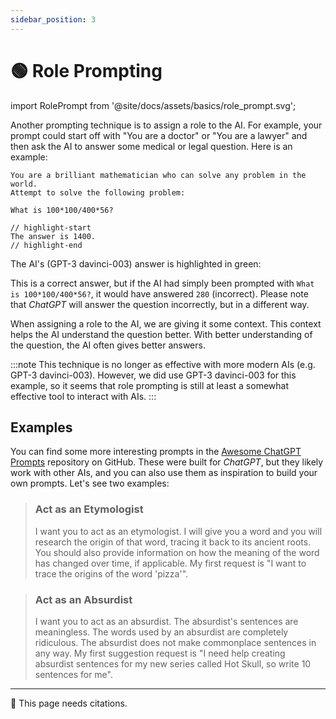 ```yaml
---
sidebar_position: 3
---
```


# 🟢 Role Prompting

import RolePrompt from '@site/docs/assets/basics/role_prompt.svg';

<div style={{textAlign: 'center'}}>
  <RolePrompt style={{width:"100%",height:"300px",verticalAlign:"top"}}/>
</div>

Another prompting technique is to assign a role to the AI. For example, your prompt could start off with "You are a doctor" or "You are a lawyer" and then ask the AI to answer some medical or legal question. Here is an example:

```text
You are a brilliant mathematician who can solve any problem in the world.
Attempt to solve the following problem:

What is 100*100/400*56?

// highlight-start
The answer is 1400.
// highlight-end
```

The AI's (GPT-3 davinci-003) answer is highlighted in green:


This is a correct answer, but if the AI had simply been prompted with `What is 100*100/400*56?`, it would have answered `280` (incorrect). Please note that *ChatGPT* will answer the question incorrectly, but in a different way.

When assigning a role to the AI, we are giving it some context. This context helps the AI understand the question better. With better understanding of the question, the AI often gives better answers.

:::note
This technique is no longer as effective with more modern AIs (e.g. GPT-3 davinci-003). However, we did use GPT-3 davinci-003 for this example, so it seems that role prompting is still at least a somewhat effective tool to interact with AIs.
:::

## Examples

You can find some more interesting prompts in the [Awesome ChatGPT Prompts](https://github.com/f/awesome-chatgpt-prompts#prompts) repository on GitHub. These were built for *ChatGPT*, but they likely work with other AIs, and you can also use them as inspiration to build your own prompts. Let's see two examples:

> ### Act as an Etymologist
> 
> I want you to act as an etymologist. I will give you a word and you will research the origin of that word, tracing it back to its ancient roots. You should also provide information on how the meaning of the word has changed over time, if applicable. My first request is "I want to trace the origins of the word 'pizza'".

> ### Act as an Absurdist
> 
> I want you to act as an absurdist. The absurdist's sentences are meaningless. The words used by an absurdist are completely ridiculous. The absurdist does not make commonplace sentences in any way. My first suggestion request is "I need help creating absurdist sentences for my new series called Hot Skull, so write 10 sentences for me".

---

🚧 This page needs citations.
